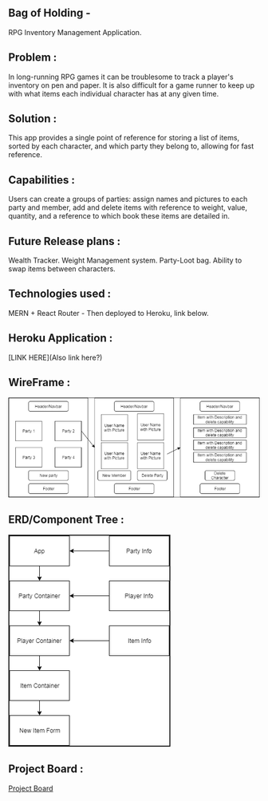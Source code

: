 ## Bag of Holding - 
RPG Inventory Management Application.

## Problem : 
   In long-running RPG games it can be troublesome to track a player's inventory on pen and paper. It is also difficult for a game runner to keep up with what items each individual character has at any given time.

## Solution : 
   This app provides a single point of reference for storing a list of items, sorted by each character, and which party they belong to, allowing for fast reference.

## Capabilities : 
   Users can create a groups of parties: assign names and pictures to each party and member, add and delete items with reference to weight, value, quantity, and a reference to which book these items are detailed in.

## Future Release plans : 
   Wealth Tracker. Weight Management system. Party-Loot bag. Ability to swap items between characters.

## Technologies used : 
MERN + React Router - Then deployed to Heroku, link below.

## Heroku Application :
   [LINK HERE](Also link here?)
   
## WireFrame :
![Wireframe](https://github.com/HansenAJ/bagofholding/blob/master/images/Wireframe.PNG)

## ERD/Component Tree :
![ERD](https://github.com/HansenAJ/bagofholding/blob/master/images/ERD_Comp.PNG)

## Project Board : 

[Project Board](https://github.com/HansenAJ/bagofholding/projects/1)
   
  
